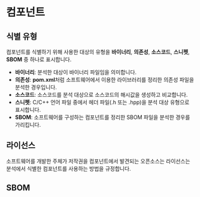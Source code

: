# 컴포넌트

## 식별 유형

컴포넌트를 식별하기 위해 사용한 대상의 유형을 **바이너리**, **의존성**, **소스코드**, **스니펫**, **SBOM** 중 하나로 표시합니다. 

- **바이너리**: 분석한 대상이 바이너리 파일임을 의미합니다. 
- **의존성**: **pom.xml**처럼 소프트웨어에서 이용한 라이브러리를 정리한 의존성 파일을 분석한 경우입니다. 
- **소스코드**: 소스코드를 분석 대상으로 소스코드의 해시값을 생성하고 비교합니다. 
- **스니펫**: C/C++ 언어 파일 중에서 헤더 파일(.h 또는 .hpp)을 분석 대상 유형으로 표시합니다. 
- **SBOM**: 소프트웨어를 구성하는 컴포넌트를 정리한 SBOM 파일을 분석한 경우를 가리킵니다.


## 라이선스

소프트웨어를 개발한 주체가 저작권을 컴포넌트에서 발견되는 오픈소스는 라이선스는 분석에서 식별한 컴포넌트를 사용하는 방법을 규정합니다. 

## SBOM

